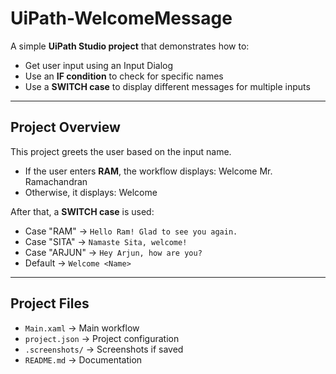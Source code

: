 # UiPath-WelcomeMessage

A simple **UiPath Studio project** that demonstrates how to:
- Get user input using an Input Dialog
- Use an **IF condition** to check for specific names
- Use a **SWITCH case** to display different messages for multiple inputs

---

## Project Overview
This project greets the user based on the input name.

- If the user enters **RAM**, the workflow displays:
Welcome Mr. Ramachandran
- Otherwise, it displays:
Welcome <Name>


After that, a **SWITCH case** is used:
- Case "RAM" → `Hello Ram! Glad to see you again.`
- Case "SITA" → `Namaste Sita, welcome!`
- Case "ARJUN" → `Hey Arjun, how are you?`
- Default → `Welcome <Name>`

---

## Project Files
- `Main.xaml` → Main workflow
- `project.json` → Project configuration
- `.screenshots/` → Screenshots if saved
- `README.md` → Documentation


